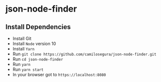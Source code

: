 # json-node-finder

## Install Dependencies
- Install Git
- Install `Node` version 10
- Install `Yarn`
- Run `git clone https://github.com/camilosegura/json-node-finder.git`
- Run `cd json-node-finder`
- Run `yarn`
- Run `yarn start`
- In your browser got to `https://localhost:8080`